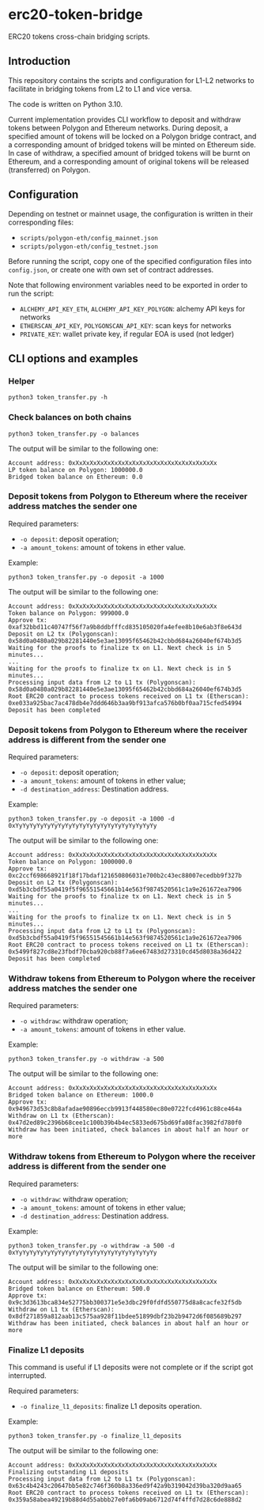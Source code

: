# erc20-token-bridge
ERC20 tokens cross-chain bridging scripts.

## Introduction
This repository contains the scripts and configuration for L1-L2 networks to facilitate in bridging tokens from L2 to L1
and vice versa.

The code is written on Python 3.10.

Current implementation provides CLI workflow to deposit and withdraw tokens between Polygon and Ethereum networks.
During deposit, a specified amount of tokens will be locked on a Polygon bridge contract, and a corresponding amount of
bridged tokens will be minted on Ethereum side. In case of withdraw, a specified amount of bridged tokens will be
burnt on Ethereum, and a corresponding amount of original tokens will be released (transferred) on Polygon.

## Configuration
Depending on testnet or mainnet usage, the configuration is written in their corresponding files:
- `scripts/polygon-eth/config_mainnet.json`
- `scripts/polygon-eth/config_testnet.json`

Before running the script, copy one of the specified configuration files into `config.json`, or create one with own set
of contract addresses.

Note that following environment variables need to be exported in order to run the script:
- `ALCHEMY_API_KEY_ETH`, `ALCHEMY_API_KEY_POLYGON`: alchemy API keys for networks
- `ETHERSCAN_API_KEY`, `POLYGONSCAN_API_KEY`: scan keys for networks
- `PRIVATE_KEY`: wallet private key, if regular EOA is used (not ledger)

## CLI options and examples
### Helper
```
python3 token_transfer.py -h
```

### Check balances on both chains
```
python3 token_transfer.py -o balances
```

The output will be similar to the following one:
```
Account address: 0xXxXxXxXxXxXxXxXxXxXxXxXxXxXxXxXxXxXxXxXx
LP token balance on Polygon: 1000000.0
Bridged token balance on Ethereum: 0.0
```

### Deposit tokens from Polygon to Ethereum where the receiver address matches the sender one
Required parameters:
- `-o deposit`: deposit operation;
- `-a amount_tokens`: amount of tokens in ether value.

Example:
```
python3 token_transfer.py -o deposit -a 1000
```

The output will be similar to the following one:
```
Account address: 0xXxXxXxXxXxXxXxXxXxXxXxXxXxXxXxXxXxXxXxXx
Token balance on Polygon: 999000.0
Approve tx: 0xaf32bbd11c40747f56f7a9b8ddbfffcd835105020fa4efee8b10e6ab3f8e643d
Deposit on L2 tx (Polygonscan): 0x58d0a0480a029b82281440e5e3ae13095f65462b42cbbd684a26040ef674b3d5
Waiting for the proofs to finalize tx on L1. Next check is in 5 minutes...
...
Waiting for the proofs to finalize tx on L1. Next check is in 5 minutes...
Processing input data from L2 to L1 tx (Polygonscan): 0x58d0a0480a029b82281440e5e3ae13095f65462b42cbbd684a26040ef674b3d5
Root ERC20 contract to process tokens received on L1 tx (Etherscan): 0xe033a925bac7ac478db4e7ddd646b3aa9bf913afca576b0bf0aa715cfed54994
Deposit has been completed
```

### Deposit tokens from Polygon to Ethereum where the receiver address is different from the sender one
Required parameters:
- `-o deposit`: deposit operation;
- `-a amount_tokens`: amount of tokens in ether value;
- `-d destination_address`: Destination address.

Example:
```
python3 token_transfer.py -o deposit -a 1000 -d 0xYyYyYyYyYyYyYyYyYyYyYyYyYyYyYyYyYyYyYyYy
```

The output will be similar to the following one:
```
Account address: 0xXxXxXxXxXxXxXxXxXxXxXxXxXxXxXxXxXxXxXxXx
Token balance on Polygon: 1000000.0
Approve tx: 0xc2ccf698668921f18f17bdaf121650806031e700b2c43ec88007ecedbb9f327b
Deposit on L2 tx (Polygonscan): 0xd5b3cbdf55a0419f5f96551545661b14e563f9874520561c1a9e261672ea7906
Waiting for the proofs to finalize tx on L1. Next check is in 5 minutes...
...
Waiting for the proofs to finalize tx on L1. Next check is in 5 minutes...
Processing input data from L2 to L1 tx (Polygonscan): 0xd5b3cbdf55a0419f5f96551545661b14e563f9874520561c1a9e261672ea7906
Root ERC20 contract to process tokens received on L1 tx (Etherscan): 0x5499f827cd8e23fbdf70cba920cb88f7a6ee67483d273310cd45d8038a36d422
Deposit has been completed
```

### Withdraw tokens from Ethereum to Polygon where the receiver address matches the sender one
Required parameters:
- `-o withdraw`: withdraw operation;
- `-a amount_tokens`: amount of tokens in ether value.

Example:
```
python3 token_transfer.py -o withdraw -a 500
```

The output will be similar to the following one:
```
Account address: 0xXxXxXxXxXxXxXxXxXxXxXxXxXxXxXxXxXxXxXxXx
Bridged token balance on Ethereum: 1000.0
Approve tx: 0x949673d53c8b8afadae90896eccb9913f448580ec80e0722fcd4961c88ce464a
Withdraw on L1 tx (Etherscan): 0x47d2ed89c2396b68cee1c100b39b4b4ec5833ed675bd69fa08fac3982fd780f0
Withdraw has been initiated, check balances in about half an hour or more
```


### Withdraw tokens from Ethereum to Polygon where the receiver address is different from the sender one
Required parameters:
- `-o withdraw`: withdraw operation;
- `-a amount_tokens`: amount of tokens in ether value;
- `-d destination_address`: Destination address.

Example:
```
python3 token_transfer.py -o withdraw -a 500 -d 0xYyYyYyYyYyYyYyYyYyYyYyYyYyYyYyYyYyYyYyYy
```

The output will be similar to the following one:
```
Account address: 0xXxXxXxXxXxXxXxXxXxXxXxXxXxXxXxXxXxXxXxXx
Bridged token balance on Ethereum: 500.0
Approve tx: 0x9c3d3613bca834e52775bb300371e5e3dbc29f0fdfd550775d8a8cacfe32f5db
Withdraw on L1 tx (Etherscan): 0x8df271859a812aab13c575aa928f11bdee51899dbf23b2b9472d6f085689b297
Withdraw has been initiated, check balances in about half an hour or more
```

### Finalize L1 deposits
This command is useful if L1 deposits were not complete or if the script got interrupted.

Required parameters:
- `-o finalize_l1_deposits`: finalize L1 deposits operation.

Example:
```
python3 token_transfer.py -o finalize_l1_deposits
```

The output will be similar to the following one:
```
Account address: 0xXxXxXxXxXxXxXxXxXxXxXxXxXxXxXxXxXxXxXxXx
Finalizing outstanding L1 deposits
Processing input data from L2 to L1 tx (Polygonscan): 0x63c4b4243c20647bb5e82c746f360b8a336ed9f42a9b319042d39ba320d9aa65
Root ERC20 contract to process tokens received on L1 tx (Etherscan): 0x359a58abea49219b88d4d55abbb27e0fa6b09ab6712d74f4ffd7d28c6de888d2
```